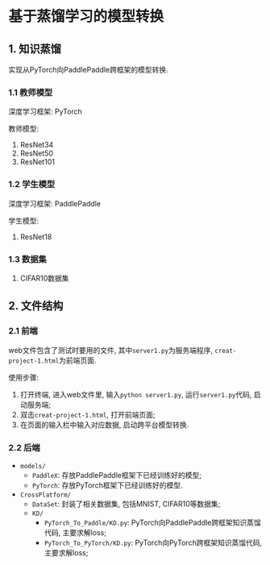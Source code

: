 # 基于蒸馏学习的模型转换

## 1. 知识蒸馏

实现从PyTorch向PaddlePaddle跨框架的模型转换. 

### 1.1 教师模型

深度学习框架: PyTorch

教师模型: 
1. ResNet34
2. ResNet50
3. ResNet101


### 1.2 学生模型

深度学习框架: PaddlePaddle

学生模型: 
1. ResNet18


### 1.3 数据集

1. CIFAR10数据集


## 2. 文件结构

### 2.1 前端

web文件包含了测试时要用的文件, 其中`server1.py`为服务端程序, `creat-project-1.html`为前端页面. 

使用步骤: 
1. 打开终端, 进入web文件里, 输入`python server1.py`, 运行`server1.py`代码, 启动服务端; 
2. 双击`creat-project-1.html`, 打开前端页面; 
3. 在页面的输入栏中输入对应数据, 启动跨平台模型转换. 

### 2.2 后端

- `models/`
    - `PaddleX`: 存放PaddlePaddle框架下已经训练好的模型; 
    - `PyTorch`: 存放PyTorch框架下已经训练好的模型. 
- `CrossPlatform/`
  - `DataSet`: 封装了相关数据集, 包括MNIST, CIFAR10等数据集; 
  - `KD/` 
    - `PyTorch_To_Paddle/KD.py`: PyTorch向PaddlePaddle跨框架知识蒸馏代码, 主要求解loss; 
    - `PyTorch_To_PyTorch/KD.py`: PyTorch向PyTorch跨框架知识蒸馏代码, 主要求解loss; 
 